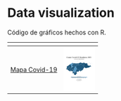 # Data visualization
Código de gráficos hechos con R.

| <!-- --> | <!-- --> |
| --- | --- |
| [Mapa Covid-19](map_covid19_dept_hn) | <a href="map_covid19_dept_hn"><img src="map_covid19_dept_hn/map_hn.png" alt="Mapa Covid-19" height="100"></a> |